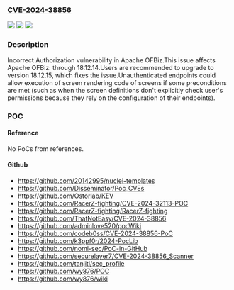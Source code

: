 ### [CVE-2024-38856](https://cve.mitre.org/cgi-bin/cvename.cgi?name=CVE-2024-38856)
![](https://img.shields.io/static/v1?label=Product&message=Apache%20OFBiz&color=blue)
![](https://img.shields.io/static/v1?label=Version&message=0%3C%3D%2018.12.14%20&color=brighgreen)
![](https://img.shields.io/static/v1?label=Vulnerability&message=CWE-863%20Incorrect%20Authorization&color=brighgreen)

### Description

Incorrect Authorization vulnerability in Apache OFBiz.This issue affects Apache OFBiz: through 18.12.14.Users are recommended to upgrade to version 18.12.15, which fixes the issue.Unauthenticated endpoints could allow execution of screen rendering code of screens if some preconditions are met (such as when the screen definitions don't explicitly check user's permissions because they rely on the configuration of their endpoints).

### POC

#### Reference
No PoCs from references.

#### Github
- https://github.com/20142995/nuclei-templates
- https://github.com/Disseminator/Poc_CVEs
- https://github.com/Ostorlab/KEV
- https://github.com/RacerZ-fighting/CVE-2024-32113-POC
- https://github.com/RacerZ-fighting/RacerZ-fighting
- https://github.com/ThatNotEasy/CVE-2024-38856
- https://github.com/adminlove520/pocWiki
- https://github.com/codeb0ss/CVE-2024-38856-PoC
- https://github.com/k3ppf0r/2024-PocLib
- https://github.com/nomi-sec/PoC-in-GitHub
- https://github.com/securelayer7/CVE-2024-38856_Scanner
- https://github.com/tanjiti/sec_profile
- https://github.com/wy876/POC
- https://github.com/wy876/wiki

